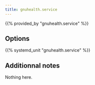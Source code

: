 ```yaml
---
title: gnuhealth.service
---
```


{{% provided_by "gnuhealth.service" %}}

## Options

{{% systemd_unit "gnuhealth.service" %}}

## Additionnal notes

Nothing here.